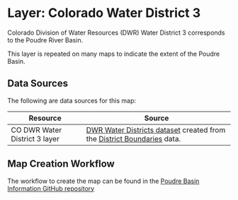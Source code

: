 # Layer: Colorado Water District 3

Colorado Division of Water Resources (DWR)
Water District 3 corresponds to the Poudre River Basin.

This layer is repeated on many maps to indicate the extent of the Poudre Basin.

## Data Sources

The following are data sources for this map:

| **Resource** | **Source** |
| -- | -- |
| CO DWR Water District 3 layer | [DWR Water Districts dataset](https://data.openwaterfoundation.org/state/co/dwr/districts/) created from the [District Boundaries](https://www.colorado.gov/pacific/cdss/gis-data-category) data. |

## Map Creation Workflow

The workflow to create the map can be found in the
[Poudre Basin Information GitHub repository](https://github.com/OpenWaterFoundation/owf-infomapper-poudre/tree/master/workflow/BasinEntities/Administration-CoDwrWaterDistricts)
